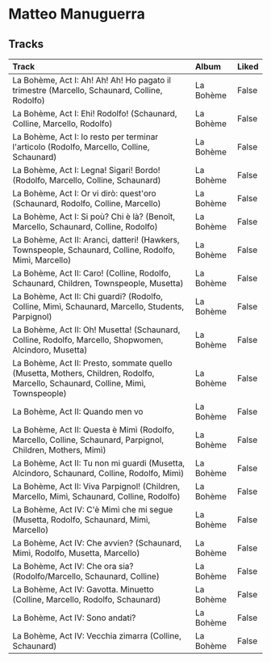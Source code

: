 # Matteo Manuguerra

## Tracks

| Track                                                                                                                            | Album     | Liked   |
|:---------------------------------------------------------------------------------------------------------------------------------|:----------|:--------|
| La Bohème, Act I: Ah! Ah! Ah! Ho pagato il trimestre (Marcello, Schaunard, Colline, Rodolfo)                                     | La Bohème | False   |
| La Bohème, Act I: Ehi! Rodolfo! (Schaunard, Colline, Marcello, Rodolfo)                                                          | La Bohème | False   |
| La Bohème, Act I: Io resto per terminar l'articolo (Rodolfo, Marcello, Colline, Schaunard)                                       | La Bohème | False   |
| La Bohème, Act I: Legna! Sigari! Bordo! (Rodolfo, Marcello, Colline, Schaunard)                                                  | La Bohème | False   |
| La Bohème, Act I: Or vi dirò: quest'oro (Schaunard, Rodolfo, Colline, Marcello)                                                  | La Bohème | False   |
| La Bohème, Act I: Si poù? Chi è là? (Benoît, Marcello, Schaunard, Colline, Rodolfo)                                              | La Bohème | False   |
| La Bohème, Act II: Aranci, datteri! (Hawkers, Townspeople, Schaunard, Colline, Rodolfo, Mimì, Marcello)                          | La Bohème | False   |
| La Bohème, Act II: Caro! (Colline, Rodolfo, Schaunard, Children, Townspeople, Musetta)                                           | La Bohème | False   |
| La Bohème, Act II: Chi guardi? (Rodolfo, Colline, Mimì, Schaunard, Marcello, Students, Parpignol)                                | La Bohème | False   |
| La Bohème, Act II: Oh! Musetta! (Schaunard, Colline, Rodolfo, Marcello, Shopwomen, Alcindoro, Musetta)                           | La Bohème | False   |
| La Bohème, Act II: Presto, sommate quello (Musetta, Mothers, Children, Rodolfo, Marcello, Schaunard, Colline, Mimì, Townspeople) | La Bohème | False   |
| La Bohème, Act II: Quando men vo                                                                                                 | La Bohème | False   |
| La Bohème, Act II: Questa è Mimì (Rodolfo, Marcello, Colline, Schaunard, Parpignol, Children, Mothers, Mimì)                     | La Bohème | False   |
| La Bohème, Act II: Tu non mi guardi (Musetta, Alcindoro, Schaunard, Colline, Rodolfo, Mimì)                                      | La Bohème | False   |
| La Bohème, Act II: Viva Parpignol! (Children, Marcello, Mimì, Schaunard, Colline, Rodolfo)                                       | La Bohème | False   |
| La Bohème, Act IV: C'è Mimì che mi segue (Musetta, Rodolfo, Schaunard, Mimì, Marcello)                                           | La Bohème | False   |
| La Bohème, Act IV: Che avvien? (Schaunard, Mimì, Rodolfo, Musetta, Marcello)                                                     | La Bohème | False   |
| La Bohème, Act IV: Che ora sia? (Rodolfo/Marcello, Schaunard, Colline)                                                           | La Bohème | False   |
| La Bohème, Act IV: Gavotta. Minuetto (Colline, Marcello, Rodolfo, Schaunard)                                                     | La Bohème | False   |
| La Bohème, Act IV: Sono andati?                                                                                                  | La Bohème | False   |
| La Bohème, Act IV: Vecchia zimarra (Colline, Schaunard)                                                                          | La Bohème | False   |